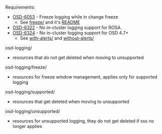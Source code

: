Requirements:
* [OSD-6053](https://issues.redhat.com/browse/OSD-6053) - Freeze logging while in change freeze
  * See [freeze/](freeze/) and it's [README](freeze/README.md)
* [OSD-6322](https://issues.redhat.com/browse/OSD-6322) - No in-cluster logging support for ROSA.
* [OSD-6324](https://issues.redhat.com/browse/OSD-6324) - No in-cluster logging support for OSD 4.7+
  * See [with-alerts/](with-alerts/) and [without-alerts/](without-alerts/)

osd-logging/
- resources that do not get deleted when moving to unsupported

osd-logging/freeze/
- resources for freeze window management, applies only for supported logging

osd-logging/supported/
- resources that get deleted when moving to unsupported

osd-logging/unsupported/
- resources for unsupported logging, they do not get deleted if sss no longer applies

